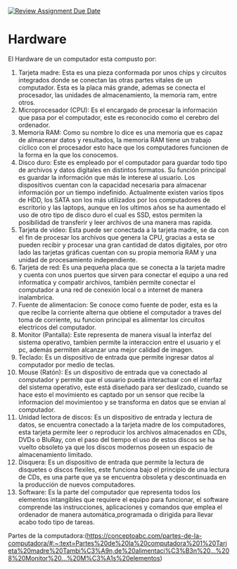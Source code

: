 [![Review Assignment Due Date](https://classroom.github.com/assets/deadline-readme-button-22041afd0340ce965d47ae6ef1cefeee28c7c493a6346c4f15d667ab976d596c.svg)](https://classroom.github.com/a/ZHlrD2sU)
 # Hardware 
El Hardware de un computador esta compusto por:
1. Tarjeta madre:
Esta es una pieza conformada por unos chips y circuitos integrados donde se conectan las otras partes vitales de un computador. Esta es la placa más grande, ademas se conecta el procesador, las unidades de almacenamiento, la memoria ram, entre otros.
2. Microprocesador (CPU): 
Es el encargado de procesar la información que pasa por el computador, este es reconocido como el cerebro del ordenador.
3. Memoria RAM:
 Como su nombre lo dice es una memoria que es capaz de almacenar datos y resultados, la memoria RAM tiene un trabajo cíclico con el procesador esto hace que los computadores funcionen de la forma en la que los conocemos.
4. Disco duro: 
Este es empleado por el computador para guardar todo tipo de archivos y datos digitales en distintos formatos. Su función principal es guardar la información que más le interese al usuario. Los dispositivos cuentan con la capacidad necesaria para almacenar información por un tiempo indefinido. Actualmente existen varios tipos de HDD, los SATA son los más utilizados por los computadores de escritorio y las laptops, aunque en los ultimos años se ha aumentado el uso de otro tipo de disco duro el cual es SSD, estos permiten la posibilidad de transferir y leer archivos de una manera mas rapida.
5. Tarjeta de video:
Esta puede ser conectada a la tarjeta madre, se da con el fin de procesar los archivos que genera la CPU, gracias a esta se pueden recibir y procesar una gran cantidad de datos digitales, por otro lado las tarjetas gráficas cuentan con su propia memoria RAM y una unidad de procesamiento independiente.
6. Tarjeta de red:
Es una pequeña placa que se conecta a la tarjeta madre y cuenta con unos puertos que sirven para conectar el equipo a una red informatica y compatir archivos, también permite conectar el computador a una red de conexión local o a internet de manera inalambrica.
7. Fuente de alimentacion:
Se conoce como fuente de poder, esta es la que recibe la corriente alterna que obtiene el computador a traves del toma de corriente, su funcion principal es alimentar los circuitos electricos del computador.
8. Monitor (Pantalla):
Este representa de manera visual la interfaz del sistema operativo, tambien permite la interaccion entre el usuario y el pc, además permiten alcanzar una mejor calidad de imagen.
9. Teclado:
Es un dispositivo de entrada que permite ingresar datos al computador por medio de teclas.
10. Mouse (Ratón):
Es un dispositivo de entrada que va conectado al computador y permite que el usuario pueda interactuar con el interfaz del sistema operativo, este está diseñado para ser deslizado, cuando se hace esto el movimiento es captado por un sensor que recibe la informacion del movimientoo y se transforma en datos que se envian al computador.
11. Unidad lectora de discos:
Es un dispositivo de entrada y lectura de datos, se encuentra conectado a la tarjeta madre de los computadores, esta tarjeta permite leer o reproducir los archivos almacenados en CDs, DVDs o BluRay, con el paso del tiempo el uso de estos discos se ha vuelto obsoleto ya que los discos modernos poseen un espacio de almacenamiento limitado.
12. Disquera:
Es un dispositivo de entrada que permite la lectura de disquetes o discos flexiles, este funciona bajo el principio de una lectura de CDs, es una parte que ya se encuentra obsoleta y descontinuada en la producción de nuevos computadores.
13. Software: 
Es la parte del computador que representa todos los elementos intangibles que requiere el equipo para funcionar, el software comprende las instrucciones, aplicaciones y comandos que emplea el ordenador de manera automática,programada o dirigida para llevar acabo todo tipo de tareas.

Partes de la computadora:(https://conceptoabc.com/partes-de-la-computadora/#:~:text=Partes%20de%20la%20computadora%201%20Tarjeta%20madre%20Tambi%C3%A9n,de%20alimentaci%C3%B3n%20...%208%20Monitor%20...%20M%C3%A1s%20elementos)
